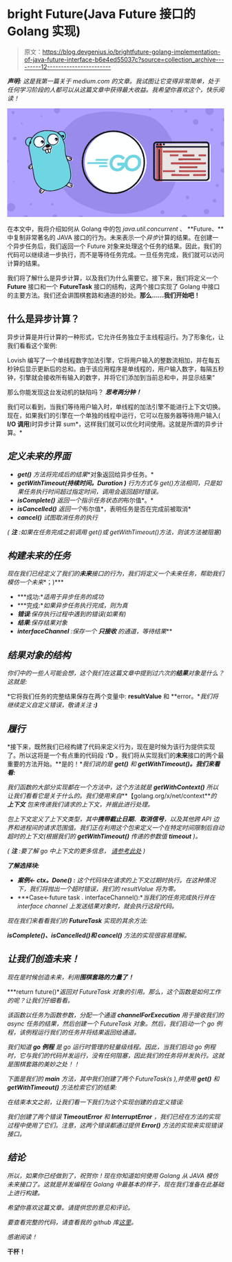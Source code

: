 # bright Future(Java Future 接口的 Golang 实现)

> 原文：<https://blog.devgenius.io/brightfuture-golang-implementation-of-java-future-interface-b6e4ed55037c?source=collection_archive---------12----------------------->

***声明:*** *这是我第一篇关于 medium.com 的文章。我试图让它变得非常简单，处于任何学习阶段的人都可以从这篇文章中获得最大收益。我希望你喜欢这个，快乐阅读！*

![](img/5c99a639475ba2dc450b0c1fbed4ed25.png)

在本文中，我将介绍如何从 Golang 中的包 *java.util.concurrent* 、 **Future、**中复制非常著名的 JAVA 接口的行为。未来表示一个*异步*计算的结果。在创建一个异步任务后，我们返回一个 Future 对象来处理这个任务的结果。因此，我们的代码可以继续进一步执行，而不是等待任务完成。一旦任务完成，我们就可以访问计算的结果。

我们将了解什么是异步计算，以及我们为什么需要它。接下来，我们将定义一个 **Future** 接口和一个 **FutureTask** 接口的结构，这两个接口实现了 Golang 中接口的主要方法。我们还会讲围棋套路和通道的妙处。**那么……我们开始吧！**

## 什么是异步计算？

异步计算是并行计算的一种形式，它允许任务独立于主线程运行。为了形象化，让我们看看这个案例:

Lovish 编写了一个单线程数字加法引擎，它将用户输入的整数流相加，并在每五秒钟后显示更新后的总和。由于该应用程序是单线程的，用户输入数字，每隔五秒钟，引擎就会接收所有输入的数字，并将它们添加到当前总和中，并显示结果“

那么你能发现这台发动机的缺陷吗？ ***思考两分钟！***

我们可以看到，当我们等待用户输入时，单线程的加法引擎不能进行上下文切换。现在，如果我们的引擎在一个单独的线程中运行，它可以在服务器等待用户输入( **I/O 调用**)时异步计算 sum*，这样我们就可以优化时间使用。这就是所谓的异步计算。*

## *定义未来的界面*

*   ***get()** 方法将完成后的**结果**对象返回给异步任务。*
*   ***getWithTimeout(持续时间。Duration )** 行为方式与 get()方法相同，只是如果任务执行时间超过指定时间，调用会返回超时错误。*
*   ***isComplete()** 返回一个指示任务状态的*布尔值*。*
*   ***isCancelled()** 返回一个*布尔值*，表明任务是否在完成前被取消*
*   ***cancel()** 试图取消任务的执行*

**(* ***注*** *:如果在任务完成之前调用 get()或 getWithTimeout()方法，则该方法被阻塞)**

## *构建未来的任务*

*现在我们已经定义了我们的**未来**接口的行为，我们将定义一个未来任务，帮助我们模仿一个未来**；)***

*   ***成功:**适用于异步任务的成功*
*   ***完成:**如果异步任务执行完成，则为真*
*   ***错误**:保存执行过程中遇到的错误(如果有)*
*   ***结果**:保存结果对象*
*   ***interfaceChannel** :保存一个 ***只接收*** 的通道，等待**结果***

## *结果对象的结构*

*你们中的一些人可能会想，这个我们在这篇文章中提到过六次的**结果**对象是什么？这就是:*

*它将我们任务的完整结果保存在两个变量中: **resultValue** 和 **error。**我们将继续定义自定义错误，敬请关注 **:)***

## *履行*

*接下来，既然我们已经构建了代码来定义行为，现在是时候为该行为提供实现了。所以这将是一个有点重的代码段 **:'D** 。我们将从实现我们的**未来**接口的两个最重要的方法开始。**是的！**我们说的是 **get()** 和 **getWithTimeout()。我们来看看:***

*我们函数的大部分实现都在一个方法中，这个方法就是 **getWithContext()** 所以让我们看看它是关于什么的。我们使用来自***【golang.org/x/net/context***的 ***上下文*** 包来传递我们请求的上下文，并据此进行处理。*

*包上下文定义了上下文类型，其中**携带截止日期**、**取消信号**，以及其他跨 API 边界和进程间的请求范围值。我们正在利用这个包来定义一个在特定时间限制后自动超时的上下文(根据我们的 **getWithTimeout()** 传递的参数值 **timeout** )。*

**(* ***注*** *:要了解 go 中上下文的更多信息，* [*请参考此处*](https://godoc.org/golang.org/x/net/context) *)**

***了解选择块:***

*   ***案例← ctx。Done() :** 这个代码块在请求的上下文过期时执行。在这种情况下，我们将抛出一个超时错误，我们的 resultValue 将为零。*
*   ***Case←future task . interfaceChannel():**当我们的任务完成执行并在 interface channel 上发送结果对象时，就会执行这段代码。*

*现在我们来看看我们的 **FutureTask** 实现的其余方法:*

***isComplete()、isCancelled()和 cancel()** 方法的实现很容易理解。*

## *让我们创造未来！*

*现在是时候创造未来，利用**围棋套路的力量了！***

***return future()**返回对 FutureTask 对象的引用。那么，这个函数是如何工作的呢？让我们仔细看看。*

*该函数以任务为函数参数，分配一个通道 **channelForExecution** 用于接收我们的 *async* 任务的结果，然后创建一个 FutureTask 对象。然后，我们启动一个 go 例程，该例程运行我们的任务并将结果返回给通道。*

*我们知道 ***go 例程*** 是 go 运行时管理的轻量级线程。因此，当我们启动 go 例程时，它与我们的代码并发运行，没有任何阻塞，因此我们的任务将并发执行。这就是围棋套路的美妙之处！！*

*下面是我们的 **main** 方法，其中我们创建了两个 FutureTask(s ),并使用 **get()** 和 **getWithTimeout()** 方法检索它们的结果:*

*在结束本文之前，让我们看一下我们为这个实现创建的自定义错误:*

*我们创建了两个错误 **TimeoutError** 和 **InterruptError** ，我们已经在方法的实现过程中使用了它们。注意，这两个错误都通过提供 **Error()** 方法的实现来实现错误接口。*

## *结论*

*所以，如果你已经做到了，祝贺你！现在你知道如何使用 Golang 从 JAVA 模仿未来接口了。这就是并发编程在 Golang 中最基本的样子，现在我们准备在此基础上进行构建。*

*希望你喜欢这篇文章。请提供您的意见和评论。*

*要查看完整的代码，请查看我的 github 库[这里](https://github.com/dart-vinay/BrightFuture)。*

*感谢阅读！*

****干杯！****